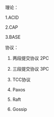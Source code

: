 
理论：

1.ACID 
 
2.CAP 
 
3.BASE

协议：

1. 两段提交协议 2PC

2. 三段提交协议 3PC

3. TCC协议

4. Paxos

5. Raft

6. Gossip